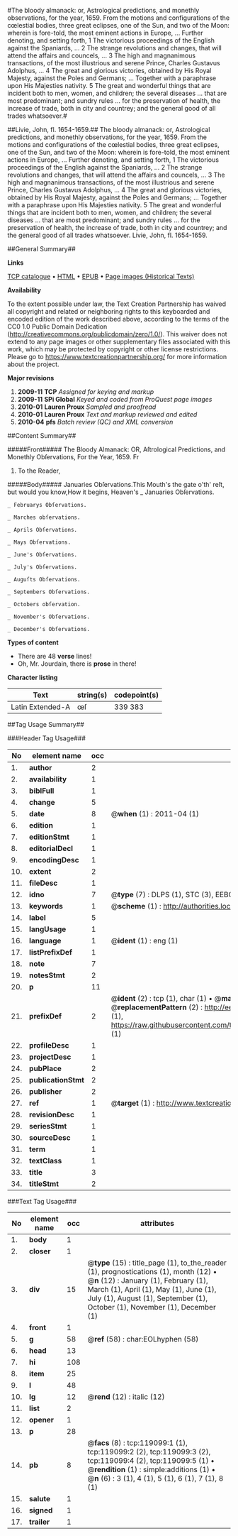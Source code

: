 #The bloody almanack: or, Astrological predictions, and monethly observations, for the year, 1659. From the motions and configurations of the cœlestial bodies, three great eclipses, one of the Sun, and two of the Moon: wherein is fore-told, the most eminent actions in Europe, ... Further denoting, and setting forth, 1 The victorious proceedings of the English against the Spaniards, ... 2 The strange revolutions and changes, that will attend the affairs and councels, ... 3 The high and magnanimous transactions, of the most illustrious and serene Prince, Charles Gustavus Adolphus, ... 4 The great and glorious victories, obtained by His Royal Majesty, against the Poles and Germans; ... Together with a paraphrase upon His Majesties nativity. 5 The great and wonderful things that are incident both to men, women, and children; the several diseases ... that are most predominant; and sundry rules ... for the preservation of health, the increase of trade, both in city and countrey; and the general good of all trades whatsoever.#

##Livie, John, fl. 1654-1659.##
The bloody almanack: or, Astrological predictions, and monethly observations, for the year, 1659. From the motions and configurations of the cœlestial bodies, three great eclipses, one of the Sun, and two of the Moon: wherein is fore-told, the most eminent actions in Europe, ... Further denoting, and setting forth, 1 The victorious proceedings of the English against the Spaniards, ... 2 The strange revolutions and changes, that will attend the affairs and councels, ... 3 The high and magnanimous transactions, of the most illustrious and serene Prince, Charles Gustavus Adolphus, ... 4 The great and glorious victories, obtained by His Royal Majesty, against the Poles and Germans; ... Together with a paraphrase upon His Majesties nativity. 5 The great and wonderful things that are incident both to men, women, and children; the several diseases ... that are most predominant; and sundry rules ... for the preservation of health, the increase of trade, both in city and countrey; and the general good of all trades whatsoever.
Livie, John, fl. 1654-1659.

##General Summary##

**Links**

[TCP catalogue](http://www.ota.ox.ac.uk/tcp/)  • 
[HTML](http://tei.it.ox.ac.uk/tcp/Texts-HTML/free/A75/A75144.html)  • 
[EPUB](http://tei.it.ox.ac.uk/tcp/Texts-EPUB/free/A75/A75144.epub) • 
[Page images (Historical Texts)](https://historicaltexts.jisc.ac.uk/eebo-99866813e)

**Availability**

To the extent possible under law, the Text Creation Partnership has waived all copyright and related or neighboring rights to this keyboarded and encoded edition of the work described above, according to the terms of the CC0 1.0 Public Domain Dedication (http://creativecommons.org/publicdomain/zero/1.0/). This waiver does not extend to any page images or other supplementary files associated with this work, which may be protected by copyright or other license restrictions. Please go to https://www.textcreationpartnership.org/ for more information about the project.

**Major revisions**

1. __2009-11__ __TCP__ *Assigned for keying and markup*
1. __2009-11__ __SPi Global__ *Keyed and coded from ProQuest page images*
1. __2010-01__ __Lauren Proux__ *Sampled and proofread*
1. __2010-01__ __Lauren Proux__ *Text and markup reviewed and edited*
1. __2010-04__ __pfs__ *Batch review (QC) and XML conversion*

##Content Summary##

#####Front#####
The Bloody Almanack: OR, Aſtrological Predictions, and Monethly Obſervations, For the Year, 1659. Fr
1. To the Reader,

#####Body#####
Januaries Obſervations.This Mouth's the gate o'th' reſt, but would you know,How it begins, Heaven's 
    _ Januaries Obſervations.

    _ Februarys Obſervations.

    _ Marches obſervations.

    _ Aprils Obſervations.

    _ Mays Obſervations.

    _ June's Obſervations.

    _ July's Obſervations.

    _ Auguſts Obſervations.

    _ Septembers Obſervations.

    _ Octobers obſervation.

    _ November's Obſervations.

    _ December's Obſervations.

**Types of content**

  * There are 48 **verse** lines!
  * Oh, Mr. Jourdain, there is **prose** in there!

**Character listing**


|Text|string(s)|codepoint(s)|
|---|---|---|
|Latin Extended-A|œſ|339 383|

##Tag Usage Summary##

###Header Tag Usage###

|No|element name|occ|attributes|
|---|---|---|---|
|1.|__author__|2||
|2.|__availability__|1||
|3.|__biblFull__|1||
|4.|__change__|5||
|5.|__date__|8| @__when__ (1) : 2011-04 (1)|
|6.|__edition__|1||
|7.|__editionStmt__|1||
|8.|__editorialDecl__|1||
|9.|__encodingDesc__|1||
|10.|__extent__|2||
|11.|__fileDesc__|1||
|12.|__idno__|7| @__type__ (7) : DLPS (1), STC (3), EEBO-CITATION (1), PROQUEST (1), VID (1)|
|13.|__keywords__|1| @__scheme__ (1) : http://authorities.loc.gov/ (1)|
|14.|__label__|5||
|15.|__langUsage__|1||
|16.|__language__|1| @__ident__ (1) : eng (1)|
|17.|__listPrefixDef__|1||
|18.|__note__|7||
|19.|__notesStmt__|2||
|20.|__p__|11||
|21.|__prefixDef__|2| @__ident__ (2) : tcp (1), char (1)  •  @__matchPattern__ (2) : ([0-9\-]+):([0-9IVX]+) (1), (.+) (1)  •  @__replacementPattern__ (2) : http://eebo.chadwyck.com/downloadtiff?vid=$1&page=$2 (1), https://raw.githubusercontent.com/textcreationpartnership/Texts/master/tcpchars.xml#$1 (1)|
|22.|__profileDesc__|1||
|23.|__projectDesc__|1||
|24.|__pubPlace__|2||
|25.|__publicationStmt__|2||
|26.|__publisher__|2||
|27.|__ref__|1| @__target__ (1) : http://www.textcreationpartnership.org/docs/. (1)|
|28.|__revisionDesc__|1||
|29.|__seriesStmt__|1||
|30.|__sourceDesc__|1||
|31.|__term__|1||
|32.|__textClass__|1||
|33.|__title__|3||
|34.|__titleStmt__|2||


###Text Tag Usage###

|No|element name|occ|attributes|
|---|---|---|---|
|1.|__body__|1||
|2.|__closer__|1||
|3.|__div__|15| @__type__ (15) : title_page (1), to_the_reader (1), prognostications (1), month (12)  •  @__n__ (12) : January (1), February (1), March (1), April (1), May (1), June (1), July (1), August (1), September (1), October (1), November (1), December (1)|
|4.|__front__|1||
|5.|__g__|58| @__ref__ (58) : char:EOLhyphen (58)|
|6.|__head__|13||
|7.|__hi__|108||
|8.|__item__|25||
|9.|__l__|48||
|10.|__lg__|12| @__rend__ (12) : italic (12)|
|11.|__list__|2||
|12.|__opener__|1||
|13.|__p__|28||
|14.|__pb__|8| @__facs__ (8) : tcp:119099:1 (1), tcp:119099:2 (2), tcp:119099:3 (2), tcp:119099:4 (2), tcp:119099:5 (1)  •  @__rendition__ (1) : simple:additions (1)  •  @__n__ (6) : 3 (1), 4 (1), 5 (1), 6 (1), 7 (1), 8 (1)|
|15.|__salute__|1||
|16.|__signed__|1||
|17.|__trailer__|1||
